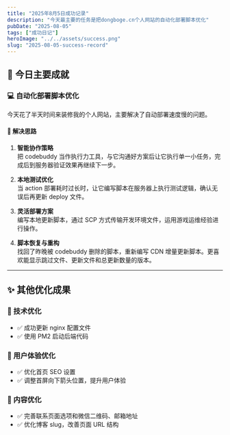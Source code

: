 ```yaml
---
title: "2025年8月5日成功记录"
description: "今天最主要的任务是把dongboge.cn个人网站的自动化部署脚本优化"
pubDate: "2025-08-05"
tags: ["成功日记"]
heroImage: "../../assets/success.png"
slug: "2025-08-05-success-record"
---
```


## 🚀 今日主要成就

### 💻 自动化部署脚本优化

今天花了半天时间来装修我的个人网站，主要解决了自动部署速度慢的问题。

#### 🎯 解决思路

1. **智能协作策略**  
   把 codebuddy 当作执行力工具，与它沟通好方案后让它执行单一小任务，完成后到服务器验证效果再继续下一步。

2. **本地测试优化**  
   当 action 部署耗时过长时，让它编写脚本在服务器上执行测试逻辑，确认无误后再更新 deploy 文件。

3. **灵活部署方案**  
   编写本地更新脚本，通过 SCP 方式传输开发环境文件，运用游戏运维经验进行操作。

4. **脚本恢复与重构**  
   找回了昨晚被 codebuddy 删除的脚本，重新编写 CDN 增量更新脚本。更喜欢能显示跳过文件、更新文件和总更新数量的版本。

---

## ✨ 其他优化成果

### 🔧 技术优化

- ✅ 成功更新 nginx 配置文件
- ✅ 使用 PM2 启动后端代码

### 🎨 用户体验优化

- ✅ 优化首页 SEO 设置
- ✅ 调整首屏向下箭头位置，提升用户体验

### 📝 内容优化

- ✅ 完善联系页面选项和微信二维码、邮箱地址
- ✅ 优化博客 slug，改善页面 URL 结构
